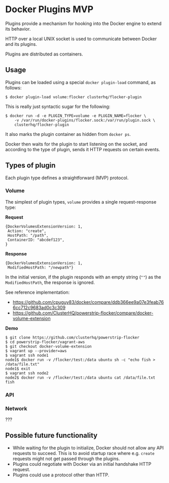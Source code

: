 # Docker Plugins MVP

Plugins provide a mechanism for hooking into the Docker engine to extend its behavior.

HTTP over a local UNIX socket is used to communicate between Docker and its plugins.

Plugins are distributed as containers.

## Usage

Plugins can be loaded using a special `docker plugin-load` command, as follows:

```
$ docker plugin-load volume:flocker clusterhq/flocker-plugin
```

This is really just syntactic sugar for the following:

```
$ docker run -d -e PLUGIN_TYPE=volume -e PLUGIN_NAME=flocker \
	-v /var/run/docker-plugins/flocker.sock:/var/run/plugin.sock \
	clusterhq/flocker-plugin
```

It also marks the plugin container as hidden from `docker ps`.

Docker then waits for the plugin to start listening on the socket, and according to the type of plugin, sends it HTTP requests on certain events.

## Types of plugin

Each plugin type defines a straightforward (MVP) protocol.

### Volume

The simplest of plugin types, `volume` provides a single request-response type:

**Request**

```
{DockerVolumesExtensionVersion: 1,
 Action: "create",
 HostPath: "/path",
 ContainerID: "abcdef123",
}
```

**Response**

```
{DockerVolumesExtensionVersion: 1,
 ModifiedHostPath: "/newpath"} 
```

In the initial version, if the plugin responds with an empty string (`""`) as the `ModifiedHostPath`, the response is ignored.

See reference implementation:
* https://github.com/cpuguy83/docker/compare/ddb366ee9a07e3feab766cc712c9683ad0c3c309
* https://github.com/ClusterHQ/powerstrip-flocker/compare/docker-volume-extension

**Demo**

```
$ git clone https://github.com/clusterhq/powerstrip-flocker
$ cd powerstrip-flocker/vagrant-aws
$ git checkout docker-volume-extension
$ vagrant up --provider=aws
$ vagrant ssh node1
node1$ docker run -v /flocker/test:/data ubuntu sh -c "echo fish > /data/file.txt"
node1$ exit
$ vagrant ssh node2
node2$ docker run -v /flocker/test:/data ubuntu cat /data/file.txt
fish
```

### API



### Network

???

## Possible future functionality

* While waiting for the plugin to initialize, Docker should not allow any API requests to succeed.
  This is to avoid startup race where e.g. `create` requests might not get passed through the plugins.
* Plugins could negotiate with Docker via an initial handshake HTTP request.
* Plugins could use a protocol other than HTTP.